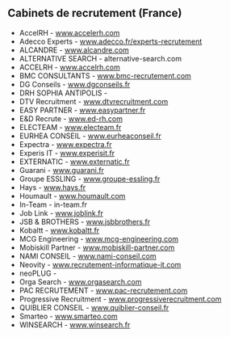 Cabinets de recrutement (France)
--------------------------------

- AccelRH - www.accelerh.com
- Adecco Experts - www.adecco.fr/experts-recrutement
- ALCANDRE - www.alcandre.com
- ALTERNATIVE SEARCH - alternative-search.com
- ACCELRH - www.accelrh.com
- BMC CONSULTANTS - www.bmc-recrutement.com
- DG Conseils - www.dgconseils.fr
- DRH SOPHIA ANTIPOLIS -
- DTV Recruitment - www.dtvrecruitment.com
- EASY PARTNER - www.easypartner.fr
- E&D Recrute - www.ed-rh.com
- ELECTEAM - www.electeam.fr
- EURHEA CONSEIL - www.eurheaconseil.fr
- Expectra - www.expectra.fr
- Experis IT - www.experisit.fr
- EXTERNATIC - www.externatic.fr
- Guarani - www.guarani.fr
- Groupe ESSLING - www.groupe-essling.fr
- Hays - www.hays.fr
- Houmault - www.houmault.com
- In-Team - in-team.fr
- Job Link - www.joblink.fr
- JSB & BROTHERS - www.jsbbrothers.fr
- Kobaltt - www.kobaltt.fr
- MCG Engineering - www.mcg-engineering.com
- Mobiskill Partner - www.mobiskill-partner.com
- NAMI CONSEIL - www.nami-conseil.com
- Neovity - www.recrutement-informatique-it.com
- neoPLUG -
- Orga Search - www.orgasearch.com
- PAC RECRUTEMENT - www.pac-recrutement.com
- Progressive Recruitment - www.progressiverecruitment.com
- QUIBLIER CONSEIL - www.quiblier-conseil.fr
- Smarteo - www.smarteo.com
- WINSEARCH - www.winsearch.fr
